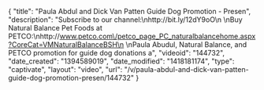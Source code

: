 {
    "title": "Paula Abdul and Dick Van Patten Guide Dog Promotion - Presen",
    "description": "Subscribe to our channel:\nhttp:\/\/bit.ly\/12dY9oO\n \nBuy Natural Balance Pet Foods at PETCO:\nhttp:\/\/www.petco.com\/petco_page_PC_naturalbalancehome.aspx?CoreCat=VMNaturalBalanceBSH\n \nPaula Abudul, Natural Balance, and PETCO promotion for guide dog donations a",
    "videoid": "144732",
    "date_created": "1394589019",
    "date_modified": "1418181174",
    "type": "captivate",
    "layout": "video",
    "url": "\/v\/paula-abdul-and-dick-van-patten-guide-dog-promotion-presen\/144732"
}